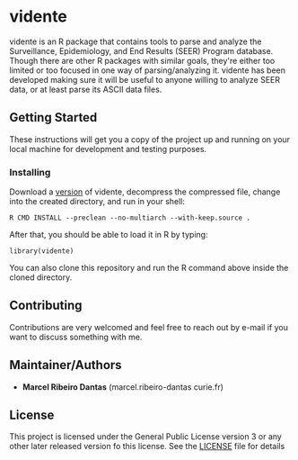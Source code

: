 # vidente

vidente is an R package that contains tools to parse and analyze the Surveillance, Epidemiology, and End Results (SEER) Program database.
Though there are other R packages with similar goals, they're either too limited or too focused in one way of parsing/analyzing it.
vidente has been developed making sure it will be useful to anyone willing to analyze SEER data, or at least parse its ASCII data files.

## Getting Started

These instructions will get you a copy of the project up and running on your local machine for development and testing purposes.

### Installing

Download a [version](https://github.com/mribeirodantas/vidente/releases) of vidente, decompress the compressed file, change into the created directory, and run in your shell:
```
R CMD INSTALL --preclean --no-multiarch --with-keep.source .
```
After that, you should be able to load it in R by typing:
```
library(vidente)
```

You can also clone this repository and run the R command above inside the cloned directory.

## Contributing

Contributions are very welcomed and feel free to reach out by e-mail if you want to discuss something with me.

## Maintainer/Authors

* **Marcel Ribeiro Dantas** (marcel.ribeiro-dantas curie.fr)

## License

This project is licensed under the General Public License version 3 or any other later released version fo this license. See the [LICENSE](LICENSE) file for details
